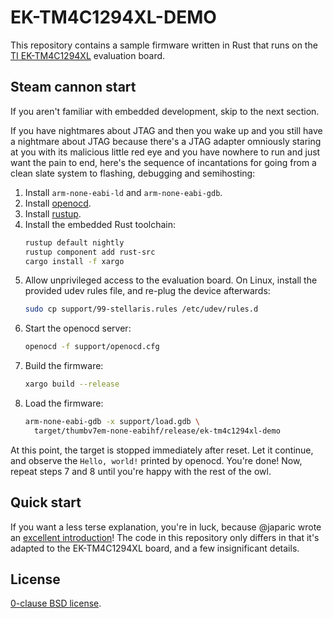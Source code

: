 EK-TM4C1294XL-DEMO
==================

This repository contains a sample firmware written in Rust that runs on
the [TI EK-TM4C1294XL][evb] evaluation board.

[evb]: http://www.ti.com/tool/ek-tm4c1294xl

Steam cannon start
------------------

If you aren't familiar with embedded development, skip to the next section.

If you have nightmares about JTAG and then you wake up and you still have
a nightmare about JTAG because there's a JTAG adapter omniously staring
at you with its malicious little red eye and you have nowhere to run and
just want the pain to end, here's the sequence of incantations for going
from a clean slate system to flashing, debugging and semihosting:

1. Install `arm-none-eabi-ld` and `arm-none-eabi-gdb`.
2. Install [openocd][].
3. Install [rustup][].
4. Install the embedded Rust toolchain:
    ```sh
    rustup default nightly
    rustup component add rust-src
    cargo install -f xargo
    ```
5. Allow unprivileged access to the evaluation board. On Linux, install the provided
   udev rules file, and re-plug the device afterwards:
   ```sh
   sudo cp support/99-stellaris.rules /etc/udev/rules.d
   ```
6. Start the openocd server:
    ```sh
    openocd -f support/openocd.cfg
    ```
7. Build the firmware:
    ```sh
    xargo build --release
    ```
8. Load the firmware:
    ```sh
    arm-none-eabi-gdb -x support/load.gdb \
      target/thumbv7em-none-eabihf/release/ek-tm4c1294xl-demo
    ```

At this point, the target is stopped immediately after reset. Let it continue,
and observe the `Hello, world!` printed by openocd. You're done! Now, repeat
steps 7 and 8 until you're happy with the rest of the owl.

[openocd]: http://openocd.org/
[rustup]: https://rustup.rs/

Quick start
-----------

If you want a less terse explanation, you're in luck, because @japaric
wrote an [excellent introduction][quickstart]! The code in this repository
only differs in that it's adapted to the EK-TM4C1294XL board, and a few
insignificant details.

[quickstart]: http://blog.japaric.io/quickstart/

License
-------

[0-clause BSD license](LICENSE-0BSD.txt).
